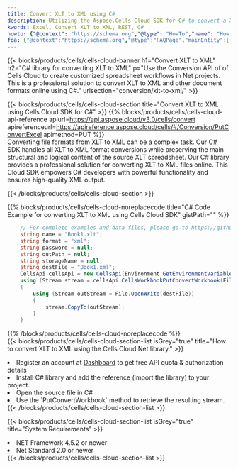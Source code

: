 ```yaml
---
title: Convert XLT to XML using C# 
description: Utilizing the Aspose.Cells Cloud SDK for C# to convert a XLT format file to a XML format file. 
kwords: Excel, Convert XLT to XML, REST, C#
howto: {"@context": "https://schema.org","@type": "HowTo","name": "How to convert XLT to XML using the Cells Cloud Net library.","description": "How to convert XLT to XML using the Cells Cloud Net library.","image": {"@type": "ImageObject"},"url": "/net/conversion/xlt-to-xml/","step": [{ "@type": "HowToStep","name": "How to convert XLT to XML using the Cells Cloud Net library. step 1", "image": {"@type": "ImageObject",},"url": "/net/conversion/xlt-to-xml/","text": "Register an account at <a href='https://dashboard.aspose.cloud/'>Dashboard</a> to get free API quota & authorization details",},{ "@type": "HowToStep","name": "How to convert XLT to XML using the Cells Cloud Net library. step 1", "image": {"@type": "ImageObject",},"url": "/net/conversion/xlt-to-xml/","text": "Install C# library and add the reference (import the library) to your project.",},{ "@type": "HowToStep","name": "How to convert XLT to XML using the Cells Cloud Net library. step 1", "image": {"@type": "ImageObject",},"url": "/net/conversion/xlt-to-xml/","text": "Open the source file in C#",},{ "@type": "HowToStep","name": "How to convert XLT to XML using the Cells Cloud Net library. step 1", "image": {"@type": "ImageObject",},"url": "/net/conversion/xlt-to-xml/","text": "Use the `PutConvertWorkbook` method to retrieve the resulting stream.",}, ],"supply": {"@type": "HowToSupply","name": "document"},"tool": [{"@type": "HowToTool","name": "Visual Studio, Visual Studio Code, Rider "},{"@type": "HowToTool","name": "Aspose Cells"}],"totalTime": "PT6M"}
fqa: {"@context":"https://schema.org","@type":"FAQPage","mainEntity":[{"@type":"Question","name":"Why convert file formats in C# using REST API?","acceptedAnswer":{"@type":"Answer","text":"Documents are encoded in many ways, and some files may be incompatible with the software you use. To open and read such files, just convert them to appropriate file formats.<br/><ol><li>Install .NET SDK and add the reference (import the library) to your project.</li><li>Open the source file in C# using REST API.</li><li>Call the PutConvertWorkbookRequest() method, passing an output filename with required extension.</li><li>Get the result of conversion as a separate file.</li></ol>"}},{"@type":"Question","name":"What file formats can I convert with your C# library?","acceptedAnswer":{"@type":"Answer","text":"We support a variety of file formats for conversion using .NET library, including XLSX, Excel, xls , PDF, CSV, HTML, Markdown, XML, PNG, JPG, TIFF, Json, TXT and many more."}},{"@type":"Question","name":"What is the maximum allowed file size for conversion using this .NET library?","acceptedAnswer":{"@type":"Answer","text":"There are no file size limits for format conversions using .NET library."}}]}
---
```



{{< blocks/products/cells/cells-cloud-banner h1="Convert XLT to XML" h2="C# library for converting XLT to XML" p="Use the Conversion API of of Cells Cloud to create customized spreadsheet workflows in Net projects. This is a professional solution to convert XLT to XML and other document formats online using C#." urlsection="conversion/xlt-to-xml/" >}}

{{< blocks/products/cells/cells-cloud-section  title="Convert XLT to XML using Cells Cloud SDK for C#" >}}
{{% blocks/products/cells/cells-cloud-api-reference  apiurl=https://api.aspose.cloud/v3.0/cells/convert  apireferenceurl=https://apireference.aspose.cloud/cells/#/Conversion/PutConvertExcel  apimethod=PUT %}}
<br/>
Converting file formats from XLT to XML can be a complex task. Our C# SDK handles all XLT to XML format conversions while preserving the main structural and logical content of the source XLT spreadsheet. Our C# library provides a professional solution for converting XLT to XML files online. This Cloud SDK empowers C# developers with powerful functionality and ensures high-quality XML output.

{{< /blocks/products/cells/cells-cloud-section >}}

{{% blocks/products/cells/cells-cloud-noreplacecode title="C# Code Example for converting XLT to XML using Cells Cloud SDK" gistPath="" %}}
 
```cs
    // For complete examples and data files, please go to https://github.com/aspose-cells-cloud/aspose-cells-cloud-dotnet/
    string name = "Book1.xlt";
    string format = "xml";
    string password = null;
    string outPath = null;
    string storageName = null;
    string destFile = "Book1.xml";
    CellsApi cellsApi = new CellsApi(Environment.GetEnvironmentVariable("ProductClientId"), Environment.GetEnvironmentVariable("ProductClientSecret"));
    using (Stream stream = cellsApi.CellsWorkbookPutConvertWorkbook(File.OpenRead(name), format, password, outPath, storageName))
    {
        using (Stream outStream = File.OpenWrite(destFile))
        {
            stream.CopyTo(outStream);
        }
    }
```
 
{{% /blocks/products/cells/cells-cloud-noreplacecode  %}}
<br/>
{{< blocks/products/cells/cells-cloud-section-list isGrey="true"  title="How to convert XLT to XML using the Cells Cloud Net library." >}}
<li>Register an account at <a href="https://dashboard.aspose.cloud/">Dashboard</a> to get free API quota & authorization details</li>
<li>Install C# library and add the reference (import the library) to your project.</li>
<li>Open the source file in C#</li>
<li>Use the `PutConvertWorkbook` method to retrieve the resulting stream.</li>
{{< /blocks/products/cells/cells-cloud-section-list >}}

{{< blocks/products/cells/cells-cloud-section-list isGrey="true"  title="System Requirements" >}}
<li>NET Framework 4.5.2 or newer</li>
<li>Net Standard 2.0 or newer</li>
{{< /blocks/products/cells/cells-cloud-section-list >}}

